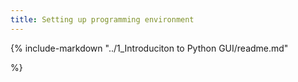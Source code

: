 ```yaml
---
title: Setting up programming environment
---
```


{% include-markdown "../1_Introduciton to Python GUI/readme.md"

%}

